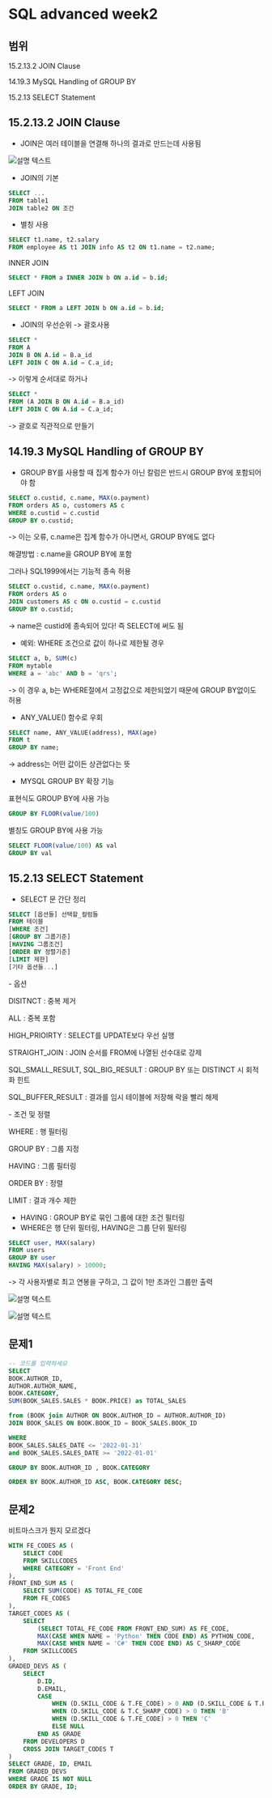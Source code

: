 # SQL advanced week2
## 범위
15.2.13.2 JOIN Clause

14.19.3 MySQL Handling of GROUP BY

15.2.13 SELECT Statement

## 15.2.13.2 JOIN Clause

- JOIN은 여러 테이블을 연결해 하나의 결과로 만드는데 사용됨

![설명 텍스트](./img/03312010.png)

- JOIN의 기본

```SQL
SELECT ...
FROM table1
JOIN table2 ON 조건
```

- 별칭 사용

```SQL
SELECT t1.name, t2.salary
FROM employee AS t1 JOIN info AS t2 ON t1.name = t2.name;
```

INNER JOIN
```SQL
SELECT * FROM a INNER JOIN b ON a.id = b.id;
```

LEFT JOIN
```SQL
SELECT * FROM a LEFT JOIN b ON a.id = b.id;
```

- JOIN의 우선순위 -> 괄호사용

```SQL
SELECT *
FROM A
JOIN B ON A.id = B.a_id
LEFT JOIN C ON A.id = C.a_id;
```
-> 이렇게 순서대로 하거나

```SQL
SELECT *
FROM (A JOIN B ON A.id = B.a_id)
LEFT JOIN C ON A.id = C.a_id;
```
-> 괄호로 직관적으로 만들기


## 14.19.3 MySQL Handling of GROUP BY

- GROUP BY를 사용할 때 집계 함수가 아닌 칼럼은 반드시 GROUP BY에 포함되어야 함

```SQL
SELECT o.custid, c.name, MAX(o.payment)
FROM orders AS o, customers AS c
WHERE o.custid = c.custid
GROUP BY o.custid;
```
-> 이는 오류, c.name은 집계 함수가 아니면서, GROUP BY에도 없다

해결방법 : c.name을 GROUP BY에 포함

<w/>

그러나 SQL1999에서는 기능적 종속 허용

```SQL
SELECT o.custid, c.name, MAX(o.payment)
FROM orders AS o
JOIN customers AS c ON o.custid = c.custid
GROUP BY o.custid;
```
-> name은 custid에 종속되어 있다! 즉 SELECT에 써도 됨
<w/>

- 예외: WHERE 조건으로 값이 하나로 제한될 경우

```SQL
SELECT a, b, SUM(c)
FROM mytable
WHERE a = 'abc' AND b = 'qrs';
```
-> 이 경우 a, b는 WHERE절에서 고정값으로 제한되었기 때문에 GROUP BY없이도 허용

<w/>

- ANY_VALUE() 함수로 우회

```SQL
SELECT name, ANY_VALUE(address), MAX(age)
FROM t
GROUP BY name;
```
-> address는 어떤 값이든 상관없다는 뜻

<w/>

- MYSQL GROUP BY 확장 기능

표현식도 GROUP BY에 사용 가능

```SQL
GROUP BY FLOOR(value/100)
```

별칭도 GROUP BY에 사용 가능

```SQL
SELECT FLOOR(value/100) AS val
GROUP BY val
```

## 15.2.13 SELECT Statement

- SELECT 문 간단 정리

```SQL
SELECT [옵션들] 선택할_컬럼들
FROM 테이블
[WHERE 조건]
[GROUP BY 그룹기준]
[HAVING 그룹조건]
[ORDER BY 정렬기준]
[LIMIT 제한]
[기타 옵션들...]
```
<w/>
- 옵션

<w/>

DISITNCT : 중복 제거

ALL : 중복 포함

HIGH_PRIOIRTY : SELECT를 UPDATE보다 우선 실행

STRAIGHT_JOIN : JOIN 순서를 FROM에 나열된 선수대로 강제

SQL_SMALL_RESULT, SQL_BIG_RESULT : GROUP BY 또는 DISTINCT 시 회적화 힌트

SQL_BUFFER_RESULT : 결과를 임시 테이블에 저장해 락을 빨리 해제


<w/>
- 조건 및 정렬

<w/>

WHERE : 행 필터링

GROUP BY : 그룹 지정

HAVING : 그룹 필터링

ORDER BY : 정렬

LIMIT : 결과 개수 제한


- HAVING : GROUP BY로 묶인 그룹에 대한 조건 필터링
- WHERE은 행 단위 필터링, HAVING은 그룹 단위 필터링

```SQL
SELECT user, MAX(salary)
FROM users
GROUP BY user
HAVING MAX(salary) > 10000;
```
-> 각 사용자별로 최고 연봉을 구하고, 그 값이 1만 초과인 그룹만 출력

![설명 텍스트](./img/03312233.png)

![설명 텍스트](./img/03312034.png)

## 문제1
```SQL
-- 코드를 입력하세요
SELECT
BOOK.AUTHOR_ID,
AUTHOR.AUTHOR_NAME,
BOOK.CATEGORY,
SUM(BOOK_SALES.SALES * BOOK.PRICE) as TOTAL_SALES

from (BOOK join AUTHOR ON BOOK.AUTHOR_ID = AUTHOR.AUTHOR_ID)
JOIN BOOK_SALES ON BOOK.BOOK_ID = BOOK_SALES.BOOK_ID

WHERE
BOOK_SALES.SALES_DATE <= '2022-01-31'
and BOOK_SALES.SALES_DATE >= '2022-01-01'

GROUP BY BOOK.AUTHOR_ID , BOOK.CATEGORY

ORDER BY BOOK.AUTHOR_ID ASC, BOOK.CATEGORY DESC;
```

## 문제2
비트마스크가 뭔지 모르겠다
```SQL
WITH FE_CODES AS (
    SELECT CODE
    FROM SKILLCODES
    WHERE CATEGORY = 'Front End'
),
FRONT_END_SUM AS (
    SELECT SUM(CODE) AS TOTAL_FE_CODE
    FROM FE_CODES
),
TARGET_CODES AS (
    SELECT
        (SELECT TOTAL_FE_CODE FROM FRONT_END_SUM) AS FE_CODE,
        MAX(CASE WHEN NAME = 'Python' THEN CODE END) AS PYTHON_CODE,
        MAX(CASE WHEN NAME = 'C#' THEN CODE END) AS C_SHARP_CODE
    FROM SKILLCODES
),
GRADED_DEVS AS (
    SELECT
        D.ID,
        D.EMAIL,
        CASE
            WHEN (D.SKILL_CODE & T.FE_CODE) > 0 AND (D.SKILL_CODE & T.PYTHON_CODE) > 0 THEN 'A'
            WHEN (D.SKILL_CODE & T.C_SHARP_CODE) > 0 THEN 'B'
            WHEN (D.SKILL_CODE & T.FE_CODE) > 0 THEN 'C'
            ELSE NULL
        END AS GRADE
    FROM DEVELOPERS D
    CROSS JOIN TARGET_CODES T
)
SELECT GRADE, ID, EMAIL
FROM GRADED_DEVS
WHERE GRADE IS NOT NULL
ORDER BY GRADE, ID;
```